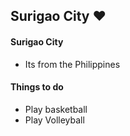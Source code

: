 ## Surigao City :heart:

#### Surigao City
- Its from the Philippines
#### Things to do

- Play basketball
- Play Volleyball
